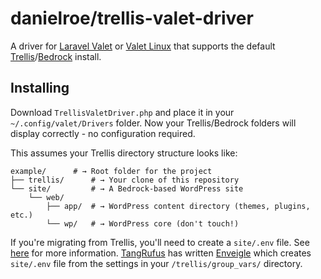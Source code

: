 # danielroe/trellis-valet-driver

A driver for [Laravel Valet](https://github.com/laravel/valet) or [Valet Linux](https://github.com/cpriego/valet-linux) that supports the default
[Trellis](https://roots.io/trellis)/[Bedrock](https://roots.io/bedrock/)
install.

## Installing

Download `TrellisValetDriver.php` and place it in your `~/.config/valet/Drivers` folder. Now your Trellis/Bedrock folders will display correctly - no configuration required.

This assumes your Trellis directory structure looks like:

    example/      # → Root folder for the project
    ├── trellis/      # → Your clone of this repository
    └── site/         # → A Bedrock-based WordPress site
        └── web/
            ├── app/  # → WordPress content directory (themes, plugins, etc.)
            └── wp/   # → WordPress core (don't touch!)

If you're migrating from Trellis, you'll need to create a `site/.env` file. See [here](https://roots.io/bedrock/docs/environment-variables/) for more information. [TangRufus](https://github.com/TangRufus) has written [Enveigle](https://github.com/ItinerisLtd/enveigle) which creates `site/.env` file from the settings in your `/trellis/group_vars/` directory.
